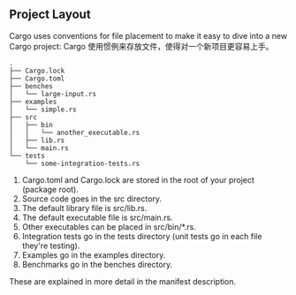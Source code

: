 ## Project Layout

Cargo uses conventions for file placement to make it easy to dive into a new Cargo project:
Cargo 使用惯例来存放文件，使得对一个新项目更容易上手。

    .
    ├── Cargo.lock
    ├── Cargo.toml
    ├── benches
    │   └── large-input.rs
    ├── examples
    │   └── simple.rs
    ├── src
    │   ├── bin
    │   │   └── another_executable.rs
    │   ├── lib.rs
    │   └── main.rs
    └── tests
        └── some-integration-tests.rs


1. Cargo.toml and Cargo.lock are stored in the root of your project (package root).
2. Source code goes in the src directory.
3. The default library file is src/lib.rs.
4. The default executable file is src/main.rs.
5. Other executables can be placed in src/bin/*.rs.
6. Integration tests go in the tests directory (unit tests go in each file they're testing).
7. Examples go in the examples directory.
8. Benchmarks go in the benches directory.

These are explained in more detail in the manifest description.